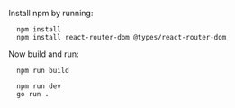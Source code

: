 Install npm by running:

```
  npm install
  npm install react-router-dom @types/react-router-dom
```

Now build and run:

```
  npm run build

  npm run dev
  go run .
```
